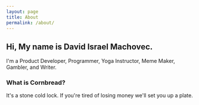 ```yaml
---
layout: page
title: About
permalink: /about/
---
```


## Hi, My name is David Israel Machovec.
I'm a Product Developer, Programmer, Yoga Instructor, Meme Maker, Gambler, and Writer.

### What is Cornbread?
It's a stone cold lock. If you're tired of losing money we'll set you up a plate. 
